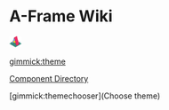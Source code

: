 <!--
  -- Name of your wiki
  -- Do NOT remove the leading `#` character.
  -->


# A-Frame Wiki
<a href="https://aframe.wiki">
  <img src="pages/uploads/images/aframe-logo.png" style="height:20px;"></a>
<!-- ![AFRAME Logo](/docs/assets/img/aframe-logo.png) -->


<!--
  -- Default theme
  -- (Read: http://dynalon.github.io/mdwiki/#!customizing.md#Theme_chooser)
  -->

[gimmick:theme](slate)


<!--
  -- Navigation
  -- (Read: http://dynalon.github.io/mdwiki/#!quickstart.md#Adding_a_navigation)
  -->

<!-- [About](pages/about.md) -->
[Component Directory](pages/component-directory.md)

<!-- A more complex navigation example: ----------------------------------------

[Menu Item 1]()

  * # SubMenu Heading 1
  * [SubMenu Item 1](pages/subitem1.md)
  * [SubMenu Item 2](pages/subitem2.md)
  - - - -
  * # SubMenu Heading 2
  * [SubMenu Item 3](pages/subitem3.md)
  - - - -
  * # SubMenu Heading 3
  * [SubMenu Item 3](pages/subitem3.md)

[Menu Item 2](pages/item2.md)

[Menu Item 3](pages/item3.md)

---------------------------------------------------------------------------- -->

<!--
  -- Change the Language
  -- Could be useful when there's more than one language wiki.
  -->

<!--
[Change the Language]()

  * [English (United States)](/en_US/)
  * [English (United Kingdom)](/en_GB/)
  * [Italian](/it/)
-->

<!--
  -- Let the user choose a theme
  -- (Read: http://dynalon.github.io/mdwiki/#!quickstart.md#Adding_a_navigation)
  -->

[gimmick:themechooser](Choose theme)
